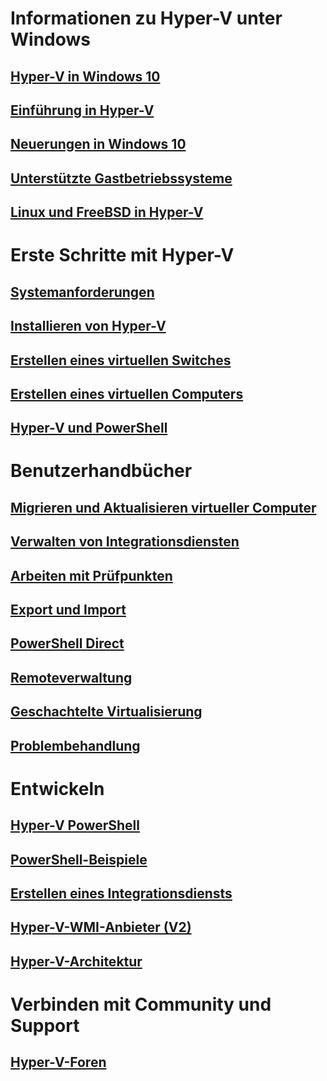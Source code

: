 # Informationen zu Hyper-V unter Windows

## [Hyper-V in Windows 10](./windows_welcome.md)

## [Einführung in Hyper-V](./about/hyperv_on_windows.md)

## [Neuerungen in Windows 10](./about/whats_new.md)

## [Unterstützte Gastbetriebssysteme](about/supported_guest_os.md)

## [Linux und FreeBSD in Hyper-V](https://technet.microsoft.com/library/dn531030.aspx)

# Erste Schritte mit Hyper-V

## [Systemanforderungen](quick_start/walkthrough_compatibility.md)

## [Installieren von Hyper-V](quick_start/walkthrough_install.md)

## [Erstellen eines virtuellen Switches](quick_start/walkthrough_virtual_switch.md)

## [Erstellen eines virtuellen Computers](quick_start/walkthrough_create_vm.md)

## [Hyper-V und PowerShell](quick_start/walkthrough_powershell.md)

# Benutzerhandbücher

## [Migrieren und Aktualisieren virtueller Computer](user_guide/migrating_vms.md)

## [Verwalten von Integrationsdiensten](user_guide/managing_ics.md)

## [Arbeiten mit Prüfpunkten](user_guide/checkpoints.md)

## [Export und Import](user_guide/export_import.md)

## [PowerShell Direct](user_guide/vmsession.md)

## [Remoteverwaltung](user_guide/remote_host_management.md)

## [Geschachtelte Virtualisierung](user_guide/nesting.md)

## [Problembehandlung](user_guide/troubleshooting.md)

# Entwickeln

## [Hyper-V PowerShell](https://technet.microsoft.com/library/hh848559.aspx)

## [PowerShell-Beispiele](develop/powershell_snippets.md)

## [Erstellen eines Integrationsdiensts](develop/make_mgmt_service.md)

## [Hyper-V-WMI-Anbieter (V2)](https://msdn.microsoft.com/library/hh850319.aspx)

## [Hyper-V-Architektur](https://msdn.microsoft.com/en-us/library/cc768520(v=bts.10).aspx)

# Verbinden mit Community und Support

## [Hyper-V-Foren](https://social.technet.microsoft.com/Forums/windowsserver/en-US/home?forum=winserverhyperv)


<!--HONumber=Feb16_HO1-->
